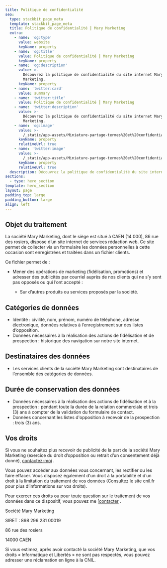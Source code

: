 ```yaml
---
title: Politique de confidentialité
seo:
  type: stackbit_page_meta
  template: stackbit_page_meta
  title: Politique de confidentialité ⎮ Mary Marketing
  extra:
    - name: 'og:type'
      value: website
      keyName: property
    - name: 'og:title'
      value: Politique de confidentialité ⎮ Mary Marketing
      keyName: property
    - name: 'og:description'
      value: >-
        Découvrez la politique de confidentialité du site internet Mary
        Marketing.
      keyName: property
    - name: 'twitter:card'
      value: summary
    - name: 'twitter:title'
      value: Politique de confidentialité ⎮ Mary Marketing
    - name: 'twitter:description'
      value: >-
        Découvrez la politique de confidentialité du site internet Mary
        Marketing.
    - name: 'og:image'
      value: >-
        /_static/app-assets/Miniature-partage-termes%20et%20confidentialite%CC%81.png
      keyName: property
      relativeUrl: true
    - name: 'twitter:image'
      value: >-
        /_static/app-assets/Miniature-partage-termes%20et%20confidentialite%CC%81.png
      keyName: property
      relativeUrl: true
  description: Découvrez la politique de confidentialité du site internet Mary Marketing.
sections:
  - type: hero_section
template: hero_section
layout: page
padding_top: large
padding_bottom: large
align: left
---
```

## Objet du traitement

La société Mary Marketing, dont le siège est situé à CAEN (14 000), 86 rue des rosiers, dispose d’un site internet de services rédaction web. Ce site permet de collecter via un formulaire les données personnelles à cette occasion sont enregistrées et traitées dans un fichier clients.

Ce fichier permet de :

*   Mener des opérations de marketing (fidélisation, promotions) et adresser des publicités par courriel auprès de nos clients qui ne s’y sont pas opposés ou qui l’ont accepté :

    *   Sur d’autres produits ou services proposés par la société.

## Catégories de données

*   Identité : civilité, nom, prénom, numéro de téléphone, adresse électronique, données relatives à l’enregistrement sur des listes d’opposition.
*   Données nécessaires à la réalisation des actions de fidélisation et de prospection : historique des navigation sur notre site internet.

## Destinataires des données

*   Les services clients de la société Mary Marketing sont destinataires de l’ensemble des catégories de données.

## Durée de conservation des données

*   Données nécessaires à la réalisation des actions de fidélisation et à la prospection : pendant toute la durée de la relation commerciale et trois (3) ans à compter de la validation du formulaire de contact.
*   Données concernant les listes d'opposition à recevoir de la prospection : trois (3) ans.

## Vos droits

Si vous ne souhaitez plus recevoir de publicité de la part de la société Mary Marketing (exercice du droit d’opposition ou retrait d’un consentement déjà donné), <a href="https://copywriter-web.com/contact" rel="nofollow">contactez-moi</a>
.

Vous pouvez accéder aux données vous concernant, les rectifier ou les faire effacer. Vous disposez également d'un droit à la portabilité et d’un droit à la limitation du traitement de vos données (Consultez le site cnil.fr pour plus d’informations sur vos droits).

Pour exercer ces droits ou pour toute question sur le traitement de vos données dans ce dispositif, vous pouvez me [<a href="https://copywriter-web.com/contact" rel="nofollow">contacter</a>
.

Société Mary Marketing

SIRET : 898 296 231 00019

86 rue des rosiers

14000 CAEN

Si vous estimez, après avoir contacté la société Mary Marketing, que vos droits « Informatique et Libertés » ne sont pas respectés, vous pouvez adresser une réclamation en ligne à la CNIL.
